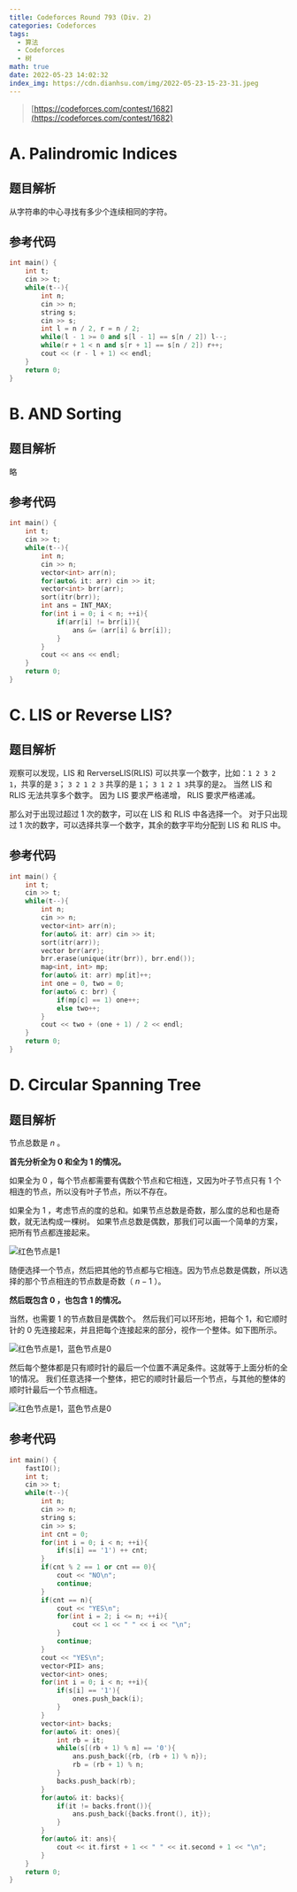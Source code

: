 ```yaml
---
title: Codeforces Round 793 (Div. 2)
categories: Codeforces
tags:
  - 算法
  - Codeforces
  - 树
math: true
date: 2022-05-23 14:02:32
index_img: https://cdn.dianhsu.com/img/2022-05-23-15-23-31.jpeg
---
```


> [https://codeforces.com/contest/1682](https://codeforces.com/contest/1682)

# A. Palindromic Indices

## 题目解析
从字符串的中心寻找有多少个连续相同的字符。

## 参考代码
```cpp
int main() {
    int t;
    cin >> t;
    while(t--){
        int n;
        cin >> n;
        string s;
        cin >> s;
        int l = n / 2, r = n / 2;
        while(l - 1 >= 0 and s[l - 1] == s[n / 2]) l--;
        while(r + 1 < n and s[r + 1] == s[n / 2]) r++;
        cout << (r - l + 1) << endl;
    }
    return 0;
}
```

# B. AND Sorting

## 题目解析
略

## 参考代码
```cpp
int main() {
    int t;
    cin >> t;
    while(t--){
        int n;
        cin >> n;
        vector<int> arr(n);
        for(auto& it: arr) cin >> it;
        vector<int> brr(arr);
        sort(itr(brr));
        int ans = INT_MAX;
        for(int i = 0; i < n; ++i){
            if(arr[i] != brr[i]){
                ans &= (arr[i] & brr[i]);
            }
        }
        cout << ans << endl;
    }
    return 0;
}
```

# C. LIS or Reverse LIS?

## 题目解析

观察可以发现，LIS 和 RerverseLIS(RLIS) 可以共享一个数字，比如：`1 2 3 2 1`，共享的是 `3`； `3 2 1 2 3` 共享的是 `1`； `3 1 2 1 3`共享的是`2`。
当然 LIS 和 RLIS 无法共享多个数字。 因为 LIS 要求严格递增， RLIS 要求严格递减。

那么对于出现过超过 $1$ 次的数字，可以在 LIS 和 RLIS 中各选择一个。
对于只出现过 $1$ 次的数字，可以选择共享一个数字，其余的数字平均分配到 LIS 和 RLIS 中。

## 参考代码
```cpp
int main() {
    int t;
    cin >> t;
    while(t--){
        int n;
        cin >> n;
        vector<int> arr(n);
        for(auto& it: arr) cin >> it;
        sort(itr(arr));
        vector brr(arr);
        brr.erase(unique(itr(brr)), brr.end());
        map<int, int> mp;
        for(auto& it: arr) mp[it]++;
        int one = 0, two = 0;
        for(auto& c: brr) {
            if(mp[c] == 1) one++;
            else two++;
        }
        cout << two + (one + 1) / 2 << endl;
    }
    return 0;
}
```

# D. Circular Spanning Tree

## 题目解析

节点总数是 $n$ 。

**首先分析全为 $0$ 和全为 $1$ 的情况。**

如果全为 $0$ ，每个节点都需要有偶数个节点和它相连，又因为叶子节点只有 $1$ 个相连的节点，所以没有叶子节点，所以不存在。

如果全为 $1$ ，考虑节点的度的总和。如果节点总数是奇数，那么度的总和也是奇数，就无法构成一棵树。
如果节点总数是偶数，那我们可以画一个简单的方案，把所有节点都连接起来。

![红色节点是1](https://cdn.dianhsu.com/img/2022-05-23-14-30-16.png)

随便选择一个节点，然后把其他的节点都与它相连。因为节点总数是偶数，所以选择的那个节点相连的节点数是奇数（ $n - 1$ ）。

**然后既包含 $0$ ，也包含 $1$ 的情况。**

当然，也需要 $1$ 的节点数目是偶数个。
然后我们可以环形地，把每个 $1$，和它顺时针的 $0$ 先连接起来，并且把每个连接起来的部分，视作一个整体。如下图所示。

![红色节点是1，蓝色节点是0](https://cdn.dianhsu.com/img/2022-05-23-14-47-03.png)

然后每个整体都是只有顺时针的最后一个位置不满足条件。这就等于上面分析的全1的情况。
我们任意选择一个整体，把它的顺时针最后一个节点，与其他的整体的顺时针最后一个节点相连。

![红色节点是1，蓝色节点是0](https://cdn.dianhsu.com/img/2022-05-23-14-46-12.png)

## 参考代码

```cpp
int main() {
    fastIO();
    int t;
    cin >> t;
    while(t--){
        int n;
        cin >> n;
        string s;
        cin >> s;
        int cnt = 0;
        for(int i = 0; i < n; ++i){
            if(s[i] == '1') ++ cnt;
        }
        if(cnt % 2 == 1 or cnt == 0){
            cout << "NO\n";
            continue;
        }
        if(cnt == n){
            cout << "YES\n";
            for(int i = 2; i <= n; ++i){
                cout << 1 << " " << i << "\n";
            }
            continue;
        }
        cout << "YES\n";
        vector<PII> ans;
        vector<int> ones;
        for(int i = 0; i < n; ++i){
            if(s[i] == '1'){
                ones.push_back(i);
            }
        }
        vector<int> backs;
        for(auto& it: ones){
            int rb = it;
            while(s[(rb + 1) % n] == '0'){
                ans.push_back({rb, (rb + 1) % n});
                rb = (rb + 1) % n;
            }
            backs.push_back(rb);
        }
        for(auto& it: backs){
            if(it != backs.front()){
                ans.push_back({backs.front(), it});
            }
        }
        for(auto& it: ans){
            cout << it.first + 1 << " " << it.second + 1 << "\n";
        }
    }
    return 0;
}

```
